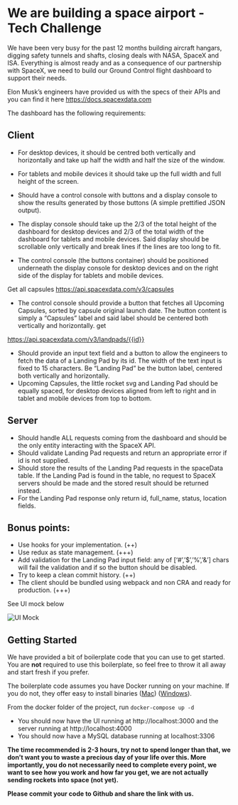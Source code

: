 
# We are building a space airport - Tech Challenge

We have been very busy for the past 12 months building aircraft hangars, digging safety tunnels and shafts, closing deals with NASA, SpaceX and ISA. Everything is almost ready and as a consequence of our partnership with SpaceX, we need to build our Ground Control flight dashboard to support their needs.

Elon Musk’s engineers have provided us with the specs of their APIs and you can find it here https://docs.spacexdata.com

The dashboard has the following requirements: 

## Client

* For desktop devices, it should be centred both vertically and horizontally and take up half the width and half the size of the window.
* For tablets and mobile devices it should take up the full width and full height of the screen.
* Should have a control console with buttons and a display console to show the results generated by those buttons (A simple prettified JSON output).
* The display console should take up the 2/3 of the total height of the dashboard for desktop devices and 2/3 of the total width of the dashboard for tablets and mobile devices. Said display should be scrollable only vertically and break lines if the lines are too long to fit.

* The control console (the buttons container) should be positioned underneath the display console for desktop devices and on the right side of the display for tablets and mobile devices.

Get all capsules 
https://api.spacexdata.com/v3/capsules
* The control console should provide a button that fetches all Upcoming Capsules, sorted by capsule original launch date. The button content is simply a “Capsules” label and said label should be centered both vertically and horizontally.
get


https://api.spacexdata.com/v3/landpads/{{id}}
* Should provide an input text field and a button to allow the engineers to fetch the data of a Landing Pad by its id. The width of the text input is fixed to 15 characters. Be “Landing Pad” be the button label, centered both vertically and horizontally.
* Upcoming Capsules, the little rocket svg and Landing Pad should be equally spaced, for desktop devices aligned from left to right and in tablet and mobile devices from top to bottom.

## Server

* Should handle ALL requests coming from the dashboard and should be the only entity interacting with the SpaceX API.
* Should validate Landing Pad requests and return an appropriate error if id is not supplied.
* Should store the results of the Landing Pad requests in the spaceData table. If the Landing Pad is found in the table, no request to SpaceX servers should be made and the stored result should be returned instead.
* For the Landing Pad response only return id, full_name, status, location fields.

## Bonus points:

* Use hooks for your implementation. (++)
* Use redux as state management. (+++)
* Add validation for the Landing Pad input field: any of [‘#’,’$’,’%’,’&’] chars will fail the validation and if so the button should be disabled.
* Try to keep a clean commit history. (++)
* The client should be bundled using webpack and non CRA and ready for production. (+++)

See UI mock below

![UI Mock](ui-mock.jpg)

## Getting Started
We have provided a bit of boilerplate code that you can use to get started.  You are **not** required to use this boilerplate, so feel free to throw it all away and start fresh if you prefer.

The boilerplate code assumes you have Docker running on your machine.  If you do not, they offer easy to install binaries ([Mac](https://docs.docker.com/docker-for-mac/install/)) ([Windows](https://docs.docker.com/docker-for-windows/install/)).

From the docker folder of the project, run `docker-compose up -d`
* You should now have the UI running at http://localhost:3000 and the server running at http://localhost:4000
* You should now have a MySQL database running at localhost:3306

**The time recommended is 2-3 hours, try not to spend longer than that, we don’t want you to waste a precious day of your life over this. More importantly, you do not necessarily need to complete every point, we want to see how you work and how far you get, we are not actually sending rockets into space (not yet).**

**Please commit your code to Github and share the link with us.**